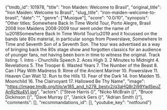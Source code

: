{"tmdb_id": 101978, "title": "Iron Maiden: Welcome to Brasil", "original_title": "Iron Maiden: Welcome to Brasil", "slug_title": "iron-maiden-welcome-to-brasil", "date": "", "genre": ["Musique"], "score": "0.0/10", "synopsis": "Other titles: Somewhere Back In Time World Tour, Porto Alegre, Brasil 2008  Iron Maidens 2008-2009 tour went under the name of \u2018Somewhere Back In Time World Tour\u2019 and it focussed on the bands late 80s material, in particular songs from Powerslave, Somewhere In Time and Seventh Son of a Seventh Son. The tour was advertised as a way of bringing back the 80s stage show and forgotten classics for an audience of younger fans, not having been born in time to witness the original.  Track listing:  1. Intro - Churchills Speech  2. Aces High  3. 2 Minutes to Midnight  4. Revelations  5. The Trooper  6. Wasted Years  7. The Number of the Beast  8. Can I Play With Madness  9. Rime of the Ancient Mariner  10. Powerslave  11. Heaven Can Wait  12. Run to the Hills  13. Fear of the Dark  14. Iron Maiden  15. Moonchild  16. The Clairvoyant  17. Hallowed Be Thy Name", "image": "https://image.tmdb.org/t/p/w185_and_h278_bestv2/q3aHQ8r2i99YadSeuZAnRzNu4VI.jpg", "actors": ["Steve Harris ()", "Nicko McBrain ()", "Bruce Dickinson ()", "Dave Murray ()", "Janick Gers ()", "Adrian Smith ()"], "comments": [], "recommandations_id": [], "youtube_key": "notfound"}